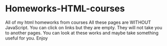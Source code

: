 # Homeworks-HTML-courses
All of my html homeworks from courses
All these pages are WITHOUT JavaScript. You can click on links but they are empty. They will not take you to another pages.
You can look at these works and maybe take something useful for you. Enjoy
